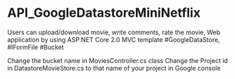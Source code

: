 # API_GoogleDatastoreMiniNetflix
Users can upload/download movie, write comments, rate the movie, Web application by using ASP.NET Core 2.0 MVC template #GoogleDataStore, #IFormFile #Bucket


Change the bucket name in MoviesController.cs class
Change the Project id in DatastoreMovieStore.cs to that name of your project in Google console 
